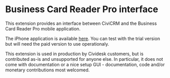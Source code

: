 Business Card Reader Pro interface
==================================

This extension provides an interface between CiviCRM and the Business Card Reader Pro mobile application.

The iPhone application is available [here](https://itunes.apple.com/us/app/business-card-reader-pro/id328175747). You can test with the trial version but will need the paid version to use operationaly.

This extension is used in production by Cividesk customers, but is contributed as-is and unsupported for anyone else. In particular, it does not come with documentation or a nice setup GUI - documentation, code and/or monetary contributions most welcomed.